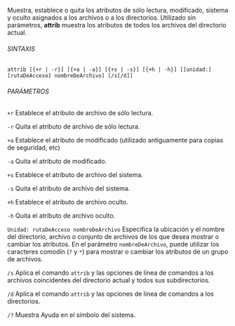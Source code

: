 
Muestra, establece o quita los atributos de sólo lectura, modificado, sistema y oculto asignados a los archivos o a los directorios. Utilizado sin parámetros, __attrib__ muestra los atributos de todos los archivos del directorio actual.

###### SINTAXIS

```
attrib [{+r | -r}] [{+a | -a}] [{+s | -s}] [{+h | -h}] [[unidad:][rutaDeAcceso] nombreDeArchivo] [/s[/d]]
```

###### PARÁMETROS


``+r``
Establece el atributo de archivo de sólo lectura.

``-r``
Quita el atributo de archivo de sólo lectura.

``+a``
Establece el atributo de modificado (utilizado antiguamente para copias de seguridad, etc)

``-a``
Quita el atributo de modificado.

``+s``
Establece el atributo de archivo del sistema.

``-s``
Quita el atributo de archivo del sistema.

``+h``
Establece el atributo de archivo oculto.

`-h`
Quita el atributo de archivo oculto.

`Unidad: rutaDeAcceso nombreDeArchivo`
Especifica la ubicación y el nombre del directorio, archivo o conjunto de archivos de los que desea
mostrar o cambiar los atributos. En el parámetro ``nombreDeArchivo``, puede utilizar los caracteres
comodín (``?`` y ``*``) para mostrar o cambiar los atributos de un grupo de archivos.

``/s``
Aplica el comando ``attrib`` y las opciones de línea de comandos a los archivos coincidentes del
directorio actual y todos sus subdirectorios.

``/d``
Aplica el comando ``attrib`` y las opciones de línea de comandos a los directorios.

``/?``
Muestra Ayuda en el símbolo del sistema.